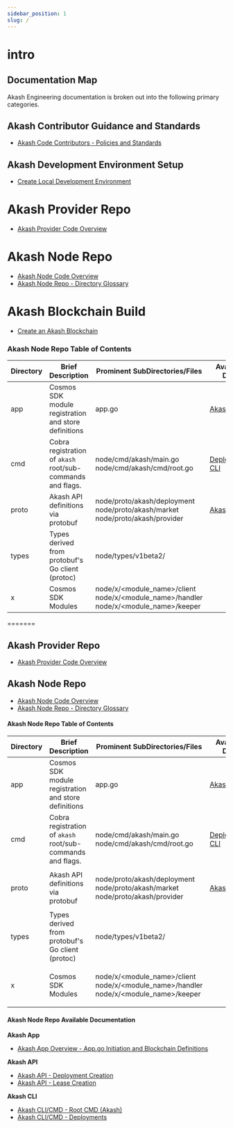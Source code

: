 ```yaml
---
sidebar_position: 1
slug: /
---
```


# intro

## Documentation Map

Akash Engineering documentation is broken out into the following primary categories.

## Akash Contributor Guidance and Standards

* [Akash Code Contributors - Policies and Standards](akashcontributors-2/contributors-overview.md)

## Akash Development Environment Setup

* [Create Local Development Environment](akash-dev-env.md)

# Akash Provider Repo

* [Akash Provider Code Overview](./provider/provider-repo-overview)

# Akash Node Repo

* [Akash Node Code Overview](./node/node-repo-overview)
* [Akash Node Repo - Directory Glossary](./node/akash-node-glossary.md)

# Akash Blockchain Build

* [Create an Akash Blockchain](akash-blockchain-build.md)

### Akash Node Repo Table of Contents

| Directory | Brief Description                                          | Prominent SubDirectories/Files                                                                                                        | Available Docs                                                      |
| --------- | ---------------------------------------------------------- | ------------------------------------------------------------------------------------------------------------------------------------- | ------------------------------------------------------------------- |
| app       | Cosmos SDK module registration and store definitions       | app.go                                                                                                                              | [Akash App](./intro.md#akash-app)         |
| cmd       | Cobra registration of `akash` root/sub-commands and flags. |  node/cmd/akash/main.go <br/> node/cmd/akash/cmd/root.go| [Deployments CLI](./intro.md#akash-cli) |                                                                    |
| proto     | Akash API definitions via protobuf                         | node/proto/akash/deployment <br/> node/proto/akash/market <br/> node/proto/akash/provider                                           | [Akash API](./intro.md#akash-api)         |
| types     | Types derived from protobuf's Go client (protoc)           | node/types/v1beta2/                                                                                                                   |                                                                     |
| x         | Cosmos SDK Modules                                         | node/x/<module_name>/client <br/> node/x/<module_name>/handler <br/> node/x/<module_name>/keeper  | |
=======
## Akash Provider Repo

* [Akash Provider Code Overview](provider/provider-repo-overview/)

## Akash Node Repo

* [Akash Node Code Overview](node/node-repo-overview/)
* [Akash Node Repo - Directory Glossary](node/akash-node-glossary.md)

#### Akash Node Repo Table of Contents

| Directory | Brief Description                                          | Prominent SubDirectories/Files                                                                                   | Available Docs                        |
| --------- | ---------------------------------------------------------- | ---------------------------------------------------------------------------------------------------------------- | ------------------------------------- |
| app       | Cosmos SDK module registration and store definitions       | app.go                                                                                                           | [Akash App](intro.md#akash-app)       |
| cmd       | Cobra registration of `akash` root/sub-commands and flags. | <p>node/cmd/akash/main.go<br>node/cmd/akash/cmd/root.go</p>                                                      | [Deployments CLI](intro.md#akash-cli) |
| proto     | Akash API definitions via protobuf                         | <p>node/proto/akash/deployment<br>node/proto/akash/market<br>node/proto/akash/provider</p>                       | [Akash API](intro.md#akash-api)       |
| types     | Types derived from protobuf's Go client (protoc)           | node/types/v1beta2/                                                                                              |                                       |
| x         | Cosmos SDK Modules                                         | <p>node/x/&#x3C;module_name>/client<br>node/x/&#x3C;module_name>/handler<br>node/x/&#x3C;module_name>/keeper</p> |                                       |

#### Akash Node Repo Available Documentation

**Akash App**

* [Akash App Overview - App.go Initiation and Blockchain Definitions](node/akashapp/akash-app-overview.md)

**Akash API**

* [Akash API - Deployment Creation](node/deployments/deployments-tendermint-rpc-endpoint-overview.md)
* [Akash API - Lease Creation](node/leases/leases-api-overview.md)

**Akash CLI**

* [Akash CLI/CMD - Root CMD (Akash)](node/akashapp/root-command-registration.md)
* [Akash CLI/CMD - Deployments](node/deployments/deployments-cli-client.md)
